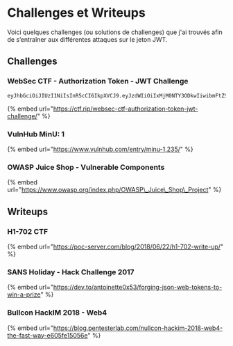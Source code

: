 # Challenges et Writeups

Voici quelques challenges \(ou solutions de challenges\) que j'ai trouvés afin de s’entraîner aux différentes attaques sur le jeton JWT.

## Challenges

### WebSec CTF - Authorization Token - JWT Challenge

```text
eyJhbGciOiJIUzI1NiIsInR5cCI6IkpXVCJ9.eyJzdWIiOiIxMjM0NTY3ODkwIiwibmFtZSI6IkFtYXppbmcgSGF4eDByIiwiZXhwIjoiMTQ2NjI3MDcyMiIsImFkbWluIjp0cnVlfQ.UL9Pz5HbaMdZCV9cS9OcpccjrlkcmLovL2A2aiKiAOY
```

{% embed url="https://ctf.rip/websec-ctf-authorization-token-jwt-challenge/" %}

### VulnHub MinU: 1

{% embed url="https://www.vulnhub.com/entry/minu-1,235/" %}

### OWASP Juice Shop - Vulnerable Components

{% embed url="https://www.owasp.org/index.php/OWASP\_Juice\_Shop\_Project" %}

## Writeups

### H1-702 CTF

{% embed url="https://poc-server.com/blog/2018/06/22/h1-702-write-up/" %}

### SANS Holiday - Hack Challenge 2017

{% embed url="https://dev.to/antoinette0x53/forging-json-web-tokens-to-win-a-prize" %}

### Bullcon HackIM 2018 - Web4

{% embed url="https://blog.pentesterlab.com/nullcon-hackim-2018-web4-the-fast-way-e605fe15056e" %}

## 

